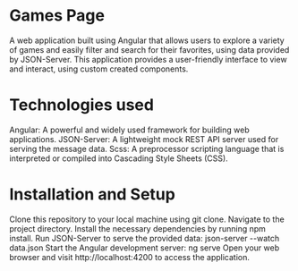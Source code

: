 # Games Page
A web application built using Angular that allows users to explore a variety of games and easily filter and search for their favorites, using data provided by JSON-Server. This application provides a user-friendly interface to view and interact, using custom created components.

# Technologies used
Angular: A powerful and widely used framework for building web applications. JSON-Server: A lightweight mock REST API server used for serving the message data. Scss:  A preprocessor scripting language that is interpreted or compiled into Cascading Style Sheets (CSS).

# Installation and Setup
Clone this repository to your local machine using git clone.
Navigate to the project directory.
Install the necessary dependencies by running npm install.
Run JSON-Server to serve the provided data: json-server --watch data.json
Start the Angular development server: ng serve
Open your web browser and visit http://localhost:4200 to access the application.
